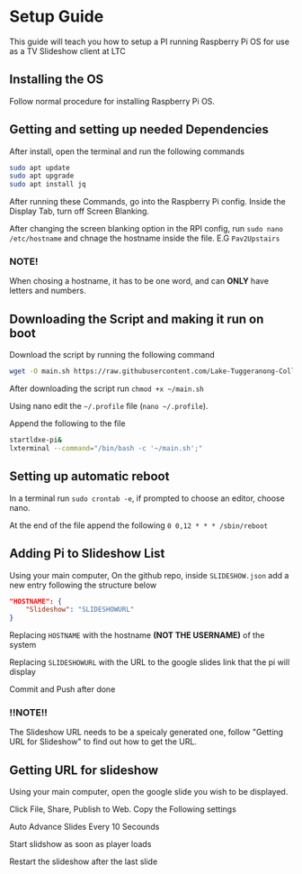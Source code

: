 <!---
TODO: 
Add images
-->

# Setup Guide
This guide will teach you how to setup a PI running Raspberry Pi OS for use as a TV Slideshow client at LTC

## Installing the OS
Follow normal procedure for installing Raspberry Pi OS. 

## Getting and setting up needed Dependencies
After install, open the terminal and run the following commands
```bash
sudo apt update
sudo apt upgrade
sudo apt install jq 
```

After running these Commands, go into the Raspberry Pi config. Inside the Display Tab, turn off Screen Blanking.

After changing the screen blanking option in the RPI config, run `sudo nano /etc/hostname` and chnage the hostname inside the file. E.G `Pav2Upstairs`

### NOTE!
When chosing a hostname, it has to be one word, and can **ONLY** have letters and numbers.

## Downloading the Script and making it run on boot
Download the script by running the following command
```bash
wget -O main.sh https://raw.githubusercontent.com/Lake-Tuggeranong-College/RPi-TV-Slideshow/2023-Rewrite/main.sh
```
After downloading the script run `chmod +x ~/main.sh`

Using nano edit the `~/.profile` file (`nano ~/.profile`).

Append the following to the file
```bash
startldxe-pi&
lxterminal --command="/bin/bash -c '~/main.sh';"
```

## Setting up automatic reboot
In a terminal run `sudo crontab -e`, if prompted to choose an editor, choose nano.

At the end of the file append the following `0 0,12 * * * /sbin/reboot`

## Adding Pi to Slideshow List
Using your main computer, On the github repo, inside `SLIDESHOW.json` add a new entry following the structure below
```json
"HOSTNAME": {
    "Slideshow": "SLIDESHOWURL"
}
```
Replacing `HOSTNAME` with the hostname **(NOT THE USERNAME)** of the system

Replacing `SLIDESHOWURL` with the URL to the google slides link that the pi will display

Commit and Push after done


### !!NOTE!!
The Slideshow URL needs to be a speicaly generated one, follow "Getting URL for Slideshow" to find out how to get the URL.

## Getting URL for slideshow
Using your main computer, open the google slide you wish to be displayed.

Click File, Share, Publish to Web. Copy the Following settings

Auto Advance Slides Every 10 Secounds

Start slidshow as soon as player loads

Restart the slideshow after the last slide
